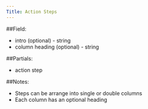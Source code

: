 ```yaml
---
Title: Action Steps
---
```


##Field:
* intro (optional) - string
* column heading (optional) - string

##Partials:
* action step

##Notes:
* Steps can be arrange into single or double columns
* Each column has an optional heading
